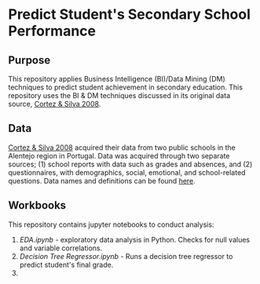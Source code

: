 # Predict Student's Secondary School Performance

## Purpose
This repository applies Business Intelligence (BI)/Data Mining (DM) techniques to predict student achievement in secondary education. This repository uses the BI & DM techniques discussed in its original data source, [Cortez & Silva 2008](https://www.researchgate.net/publication/228780408_Using_data_mining_to_predict_secondary_school_student_performance). 

## Data
[Cortez & Silva 2008](https://www.researchgate.net/publication/228780408_Using_data_mining_to_predict_secondary_school_student_performance) acquired their data from two public schools in the Alentejo region in Portugal. Data was acquired through two separate sources; (1) school reports with data such as grades and absences, and (2) questionnaires, with demographics, social, emotional, and school-related questions. Data names and definitions can be found [here](). 

## Workbooks
This repository contains jupyter notebooks to conduct analysis:
1. *EDA.ipynb* - exploratory data analysis in Python. Checks for null values and variable correlations.
2. *Decision Tree Regressor.ipynb* - Runs a decision tree regressor to predict student's final grade.
3. 


